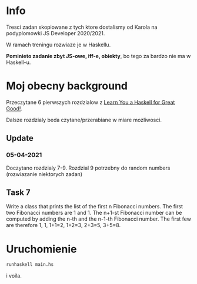 # Info

Tresci zadan skopiowane z tych ktore dostalismy od Karola na podyplomowki JS Developer 2020/2021.

W ramach treningu rozwiaze je w Haskellu.

**Pominieto zadanie zbyt JS-owe, iff-e, obiekty**, bo tego za bardzo nie ma w Haskell-u.


# Moj obecny background

Przeczytane 6 pierwszych rozdzialow z [Learn You a Haskell for Great Good!](http://learnyouahaskell.com/chapters).

Dalsze rozdzialy beda czytane/przerabiane w miare mozliwosci.

## Update

### 05-04-2021

Doczytano rozdzialy 7-9. Rozdzial 9 potrzebny do random numbers (rozwiazanie niektorych zadan)

## Task 7

Write a class that prints the list of the first n Fibonacci numbers. The first two Fibonacci numbers are 1 and 1.
The n+1-st Fibonacci number can be computed by adding the n-th and the n-1-th Fibonacci number.
The first few are therefore 1, 1, 1+1=2, 1+2=3, 2+3=5, 3+5=8.

# Uruchomienie

```bash
runhaskell main.hs
```

i voila.
